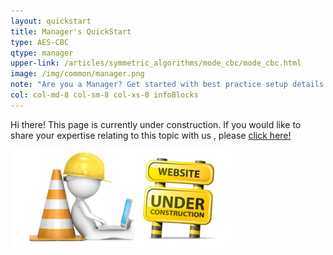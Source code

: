 ```yaml
---
layout: quickstart
title: Manager's QuickStart
type: AES-CBC
qtype: manager
upper-link: /articles/symmetric_algorithms/mode_cbc/mode_cbc.html
image: /img/common/manager.png
note: "Are you a Manager? Get started with best practice setup details above."
col: col-md-8 col-sm-8 col-xs-8 infoBlocks
---
```


Hi there! This page is currently under construction. If you would like to share your expertise relating to this topic with us , please <a href="CONTRIBUTING-template.md">click here!</a>

<img src="/img/common/under_construction.jpg" style="width:70%;height:70%;" alt="under construction image">
